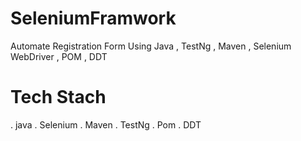 # SeleniumFramwork
Automate Registration Form Using Java , TestNg , Maven , Selenium WebDriver , POM , DDT

# Tech Stach

. java
.  Selenium
.  Maven
.  TestNg
.  Pom
.  DDT

